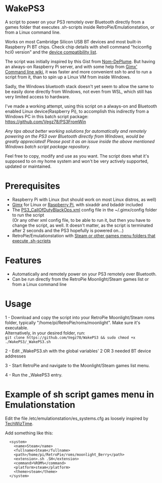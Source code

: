 # WakePS3
A script to power on your PS3 remotely over Bluetooth directly from a games folder that executes .sh-scripts inside RetroPie/Emulationstation, or from a Linux command line.

Works on most Cambridge Silicon USB BT devices and most built-in Raspberry Pi BT chips. Check chip details with shell command "hciconfig hci0 version" and the [device compatibility list](https://gimx.fr/wiki/index.php?title=Bluetooth_dongle).

The script was initially inspired by this Gist from [Nom-DePlume](https://gist.github.com/Nom-DePlume/a2a5433d0913107c1526a0b61b501792). But having an always-on Raspberry Pi server, and with some help from [Gimx' Command line wiki](https://gimx.fr/wiki/index.php?title=Command_line), it was faster and more convenient ssh to and to run a script from it, than to spin up a Linux VM from inside Windows.

Sadly, the Windows bluetooth stack doesn't yet seem to allow the same to be easily done directly from Windows, not even from WSL, which still has very limited access to hardware. 

I've made a working attempt, using this script on a always-on and Bluetooth enabled Linux device(Raspberry Pi), to accomplish this indirectly from a Windows PC in this batch script package: https://github.com/Vegz78/PS3FromWin

*Any tips about better working solutions for automatically and remotely powering on the PS3 over Bluetooth directly from Windows, would be greatly appreciated! Please post it as an issue inside the above mentioned Windows batch script package repository.*

Feel free to copy, modify and use as you want. The script does what it's supposed to on my home system and won't be very actively supported, updated or maintained.

# Prerequisites
- Raspberry Pi with Linux (but should work on most Linux distros, as well)
- [Gimx](https://github.com/matlo/GIMX/releases/) for Linux or [Raspberry Pi](https://gimx.fr/wiki/index.php?title=RPi), with sixaddr and bdaddr included
- The [PS3_CallOfDutyBlackOps.xml](https://github.com/matlo/GIMX-configurations/blob/master/Linux/PS3_CallOfDutyBlackOps.xml) config file in the ~/.gimx/config folder to run the script
<br>(Or any other xml config file, to be able to run it, but then you have to change the script, as well. It doesn't matter, as the script is terminated after 2 seconds and the PS3 hopefully is powered on...)
- RetroPie/Emulationstation with [Steam or other games menu folders that execute .sh-scripts](#Example-of-sh-script-games-menu-in-Emulationstation)

# Features
- Automatically and remotely power on your PS3 remotely over Bluetooth.
- Can be run directly from the RetroPie Moonlight/Steam games list or from a Linux command line

# Usage

1 - Download and copy the script into your RetroPie Moonlight/Steam roms folder, typically "/home/pi/RetroPie/roms/moonlight". Make sure it's executable. <br>
    Alternatively, in your desired folder, run:<BR>
    ```git clone https://github.com/Vegz78/WakePS3 && sudo chmod +x ./WakePS3/_WakePS3.sh```

2 - Edit _WakePS3.sh with the global variables' 2 OR 3 needed BT device addresses

3 - Start RetroPie and navigate to the Moonlight/Steam games list menu.

4 - Run the _WakePS3 entry.

# Example of sh script games menu in Emulationstation
Edit the file /etc/emulationstation/es_systems.cfg as loosely inspired by [TechWizTime](https://github.com/TechWizTime/moonlight-retropie).

Add something like this:
```
  <system>
    <name>Steam</name>
    <fullname>Steam</fullname>
    <path>/home/pi/RetroPie/roms/moonlight_Berry</path>
    <extension>.sh .SH</extension>
    <command>%ROM%</command>
    <platform>steam</platform>
    <theme>steam</theme>
  </system>
```
